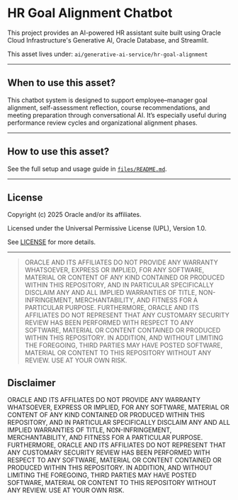 # HR Goal Alignment Chatbot

This project provides an AI-powered HR assistant suite built using Oracle Cloud Infrastructure's Generative AI, Oracle Database, and Streamlit.

This asset lives under: `ai/generative-ai-service/hr-goal-alignment`

---

## When to use this asset?

This chatbot system is designed to support employee–manager goal alignment, self-assessment reflection, course recommendations, and meeting preparation through conversational AI. It’s especially useful during performance review cycles and organizational alignment phases.

---

## How to use this asset?

See the full setup and usage guide in [`files/README.md`](./files/README.md).

---

## License

Copyright (c) 2025 Oracle and/or its affiliates.

Licensed under the Universal Permissive License (UPL), Version 1.0.

See [LICENSE](./LICENSE) for more details.

---

> ORACLE AND ITS AFFILIATES DO NOT PROVIDE ANY WARRANTY WHATSOEVER, EXPRESS OR IMPLIED, FOR ANY SOFTWARE, MATERIAL OR CONTENT OF ANY KIND CONTAINED OR PRODUCED WITHIN THIS REPOSITORY, AND IN PARTICULAR SPECIFICALLY DISCLAIM ANY AND ALL IMPLIED WARRANTIES OF TITLE, NON-INFRINGEMENT, MERCHANTABILITY, AND FITNESS FOR A PARTICULAR PURPOSE. FURTHERMORE, ORACLE AND ITS AFFILIATES DO NOT REPRESENT THAT ANY CUSTOMARY SECURITY REVIEW HAS BEEN PERFORMED WITH RESPECT TO ANY SOFTWARE, MATERIAL OR CONTENT CONTAINED OR PRODUCED WITHIN THIS REPOSITORY. IN ADDITION, AND WITHOUT LIMITING THE FOREGOING, THIRD PARTIES MAY HAVE POSTED SOFTWARE, MATERIAL OR CONTENT TO THIS REPOSITORY WITHOUT ANY REVIEW. USE AT YOUR OWN RISK.


## Disclaimer

ORACLE AND ITS AFFILIATES DO NOT PROVIDE ANY WARRANTY WHATSOEVER, EXPRESS OR IMPLIED, FOR ANY SOFTWARE, MATERIAL OR CONTENT OF ANY KIND CONTAINED OR PRODUCED WITHIN THIS REPOSITORY, AND IN PARTICULAR SPECIFICALLY DISCLAIM ANY AND ALL IMPLIED WARRANTIES OF TITLE, NON-INFRINGEMENT, MERCHANTABILITY, AND FITNESS FOR A PARTICULAR PURPOSE. FURTHERMORE, ORACLE AND ITS AFFILIATES DO NOT REPRESENT THAT ANY CUSTOMARY SECURITY REVIEW HAS BEEN PERFORMED WITH RESPECT TO ANY SOFTWARE, MATERIAL OR CONTENT CONTAINED OR PRODUCED WITHIN THIS REPOSITORY. IN ADDITION, AND WITHOUT LIMITING THE FOREGOING, THIRD PARTIES MAY HAVE POSTED SOFTWARE, MATERIAL OR CONTENT TO THIS REPOSITORY WITHOUT ANY REVIEW. USE AT YOUR OWN RISK.

